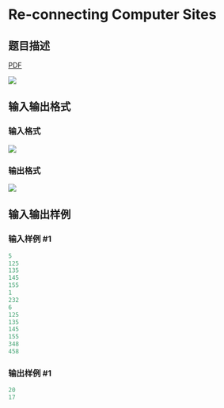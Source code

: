 # Re-connecting Computer Sites

## 题目描述

[problemUrl]: https://uva.onlinejudge.org/index.php?option=com_onlinejudge&Itemid=8&category=11&page=show_problem&problem=849

[PDF](https://uva.onlinejudge.org/external/9/p908.pdf)

![](https://cdn.luogu.com.cn/upload/vjudge_pic/UVA908/fb35e77c88b098c7f81fdb76a27bd877c92065e6.png)

## 输入输出格式

### 输入格式

![](https://cdn.luogu.com.cn/upload/vjudge_pic/UVA908/532b5a7275b8effd0bbf2cbaa3eb90f5abb3983d.png)

### 输出格式

![](https://cdn.luogu.com.cn/upload/vjudge_pic/UVA908/9a5d94d8c77b3de2cec3f4d0d68bdf7e6905811c.png)

## 输入输出样例

### 输入样例 #1

```cpp
5
125
135
145
155
1
232
6
125
135
145
155
348
458
```


### 输出样例 #1

```cpp
20
17
```


